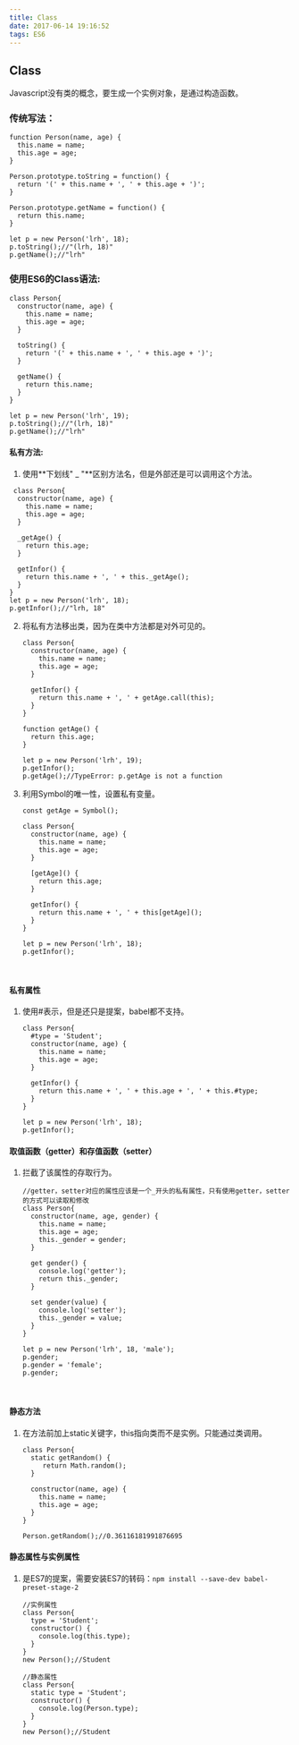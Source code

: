 ```yaml
---
title: Class
date: 2017-06-14 19:16:52
tags: ES6
---
```



## Class

Javascript没有类的概念，要生成一个实例对象，是通过构造函数。

<!--more-->

### 传统写法：

```
function Person(name, age) {
  this.name = name;
  this.age = age;
}

Person.prototype.toString = function() {
  return '(' + this.name + ', ' + this.age + ')';
}

Person.prototype.getName = function() {
  return this.name;
}

let p = new Person('lrh', 18);
p.toString();//"(lrh, 18)"
p.getName();//"lrh"
```

### 使用ES6的Class语法:

```
class Person{
  constructor(name, age) {
    this.name = name;
    this.age = age;
  }
  
  toString() {
    return '(' + this.name + ', ' + this.age + ')';
  }
  
  getName() {
    return this.name;
  }
}

let p = new Person('lrh', 19);
p.toString();//"(lrh, 18)"
p.getName();//"lrh"
```

#### 私有方法:

1. 使用**下划线" _ "**区别方法名，但是外部还是可以调用这个方法。
  ```
   class Person{
    constructor(name, age) {
      this.name = name;
      this.age = age;
    }

    _getAge() {
      return this.age;
    }

    getInfor() {
      return this.name + ', ' + this._getAge();
    }
  }
  let p = new Person('lrh', 18);
  p.getInfor();//"lrh, 18"
  ```

2. 将私有方法移出类，因为在类中方法都是对外可见的。

   ```
   class Person{
     constructor(name, age) {
       this.name = name;
       this.age = age;
     }
     
     getInfor() {
       return this.name + ', ' + getAge.call(this);
     }
   }

   function getAge() {
     return this.age;
   }

   let p = new Person('lrh', 19);
   p.getInfor();
   p.getAge();//TypeError: p.getAge is not a function
   ```

3. 利用Symbol的唯一性，设置私有变量。

   ```
   const getAge = Symbol();

   class Person{
     constructor(name, age) {
       this.name = name;
       this.age = age;
     }
     
     [getAge]() {
       return this.age;
     }
     
     getInfor() {
       return this.name + ', ' + this[getAge]();
     }
   }

   let p = new Person('lrh', 18);
   p.getInfor();
   ```

   ​

#### 私有属性

1. 使用#表示，但是还只是提案，babel都不支持。

   ```
   class Person{
     #type = 'Student';
     constructor(name, age) {
       this.name = name;
       this.age = age;
     }
     
     getInfor() {
       return this.name + ', ' + this.age + ', ' + this.#type; 
     }
   }

   let p = new Person('lrh', 18);
   p.getInfor();
   ```

#### 取值函数（getter）和存值函数（setter）

1. 拦截了该属性的存取行为。

   ```;
   //getter，setter对应的属性应该是一个_开头的私有属性，只有使用getter，setter的方式可以读取和修改
   class Person{
     constructor(name, age, gender) {
       this.name = name;
       this.age = age;
       this._gender = gender;
     }
     
     get gender() {
       console.log('getter');
       return this._gender;
     }
     
     set gender(value) {
       console.log('setter');
       this._gender = value;
     }
   }

   let p = new Person('lrh', 18, 'male');
   p.gender;
   p.gender = 'female';
   p.gender;
   ```

   ​

#### 静态方法

1. 在方法前加上static关键字，this指向类而不是实例。只能通过类调用。

   ```
   class Person{
     static getRandom() {
     	return Math.random();
     }
   	
     constructor(name, age) {
       this.name = name;
       this.age = age;
     }
   }

   Person.getRandom();//0.36116181991876695
   ```

#### 静态属性与实例属性

1. 是ES7的提案，需要安装ES7的转码：`npm install --save-dev babel-preset-stage-2`

   ```
   //实例属性
   class Person{
     type = 'Student';
     constructor() {
       console.log(this.type);
     }
   }
   new Person();//Student

   //静态属性
   class Person{
     static type = 'Student';
     constructor() {
       console.log(Person.type);
     }
   }
   new Person();//Student
   ```

   ​